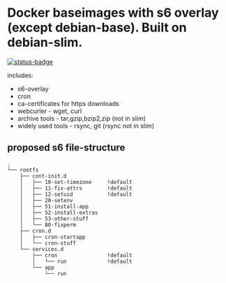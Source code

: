 # Docker baseimages with s6 overlay (except debian-base). Built on debian-slim.

[![status-badge](https://ci.44net.ch/api/badges/44net-assets/docker-baseimages-build/status.svg)](https://ci.44net.ch/44net-assets/docker-baseimages-build)

includes:
* s6-overlay
* cron
* ca-certificates for https downloads
* webcurler - wget, curl
* archive tools - tar,gzip,bzip2,zip (not in slim)
* widely used tools - rsync, git (rsync not in slim)

## proposed s6 file-structure

```
.
└── rootfs
    ├── cont-init.d
    │   ├── 10-set-timezone     !default
    │   ├── 11-fix-attrs        !default
    │   ├── 12-setuid           !default
    │   ├── 20-setenv
    │   ├── 51-install-app
    │   ├── 52-install-extras
    │   ├── 53-other-stuff
    │   └── 80-fixperm
    ├── cron.d
    │   ├── cron-startapp
    │   └── cron-stuff
    └── services.d
        ├── cron                !default
        │   └── run             !default
        └── app
            └── run

```
